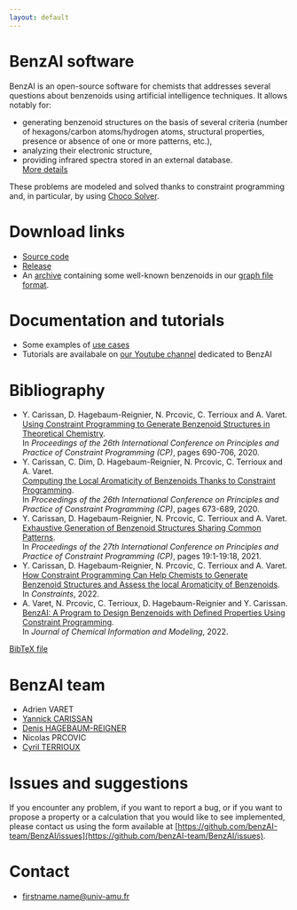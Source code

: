 ```yaml
---
layout: default
---
```


# BenzAI software

BenzAI is an open-source software for chemists that addresses several questions about benzenoids using artificial intelligence techniques.
It allows notably for:
* generating benzenoid structures on the basis of several criteria (number of hexagons/carbon atoms/hydrogen atoms, structural properties, presence or absence of one or more patterns, etc.),
* analyzing their  electronic structure,
* providing infrared spectra stored in an external database.  
[More details](details)

These problems are modeled and solved thanks to constraint programming and, in particular, by using [Choco Solver](https://www.cosling.com/fr/choco-solver).

# Download links 

* [Source code](https://github.com/benzAI-team/BenzAI)
* [Release](https://github.com/benzAI-team/BenzAI/releases)
* An [archive](benzenoids.zip) containing some well-known benzenoids in our [graph file format](graph_format).

# Documentation and tutorials

* Some examples of [use cases](use_cases)
* Tutorials are availabale on [our Youtube channel](https://www.youtube.com/channel/UCjJ19k3zEIBWdQDTPhQ-i3Q) dedicated to BenzAI 

# Bibliography
* Y. Carissan, D. Hagebaum-Reignier, N. Prcovic, C. Terrioux and A. Varet.  
  [Using Constraint Programming to Generate Benzenoid Structures in Theoretical Chemistry](https://hal.archives-ouvertes.fr/hal-02931934/).   
  In _Proceedings of the 26th International Conference on Principles and Practice of Constraint Programming (CP)_, pages 690-706, 2020.
* Y. Carissan, C. Dim, D. Hagebaum-Reignier, N. Prcovic, C. Terrioux and A. Varet.  
  [Computing the Local Aromaticity of Benzenoids Thanks to Constraint Programming](https://hal-amu.archives-ouvertes.fr/hal-02931928).  
  In _Proceedings of the 26th International Conference on Principles and Practice of Constraint Programming (CP)_, pages 673-689, 2020.
* Y. Carissan, D. Hagebaum-Reignier, N. Prcovic, C. Terrioux and A. Varet.  
  [Exhaustive Generation of Benzenoid Structures Sharing Common Patterns](https://hal-amu.archives-ouvertes.fr/hal-03402690).  
  In _Proceedings of the 27th International Conference on Principles and Practice of Constraint Programming (CP)_, pages 19:1-19:18, 2021.
* Y. Carissan, D. Hagebaum-Reignier, N. Prcovic, C. Terrioux and A. Varet.  
  [How Constraint Programming Can Help Chemists to Generate Benzenoid Structures and Assess the local Aromaticity of Benzenoids](https://link.springer.com/article/10.1007/s10601-022-09328-x).   
  In _Constraints_, 2022.
* A. Varet, N. Prcovic, C. Terrioux, D. Hagebaum-Reignier and Y. Carissan.  
  [BenzAI: A Program to Design Benzenoids with Defined Properties Using Constraint Programming](https://pubs.acs.org/doi/10.1021/acs.jcim.2c00353).   
  In _Journal of Chemical Information and Modeling_, 2022.
  
[BibTeX file](biblio.bib)


# BenzAI team
* Adrien VARET
* [Yannick CARISSAN](https://ism2.univ-amu.fr/fr/annuaire/ctom/carissanyannick)
* [Denis HAGEBAUM-REIGNER](https://ism2.univ-amu.fr/fr/annuaire/ctom/hagebaum-reignierdenis)
* Nicolas PRCOVIC
* [Cyril TERRIOUX](https://pageperso.lis-lab.fr/cyril.terrioux/en/index.html)

# Issues and suggestions
If you encounter any problem, if you want to report a bug, or if you want to propose a property or a calculation that you would like to see implemented, please contact us using the form available at [https://github.com/benzAI-team/BenzAI/issues](https://github.com/benzAI-team/BenzAI/issues).

# Contact
* firstname.name@univ-amu.fr
